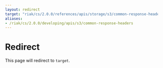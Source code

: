 ```yaml
---
layout: redirect
target: "riak/cs/2.0.0/references/apis/storage/s3/common-response-headers"
aliases:
- /riak/cs/2.0.0/developing/apis/s3/common-response-headers
---
```


# Redirect

This page will redirect to `target`.
